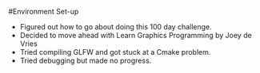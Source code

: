 #Environment Set-up
- Figured out how to go about doing this 100 day challenge.
- Decided to move ahead with Learn Graphics Programming by Joey de Vries
- Tried compiling GLFW and got stuck at a Cmake problem.
- Tried debugging but made no progress.
